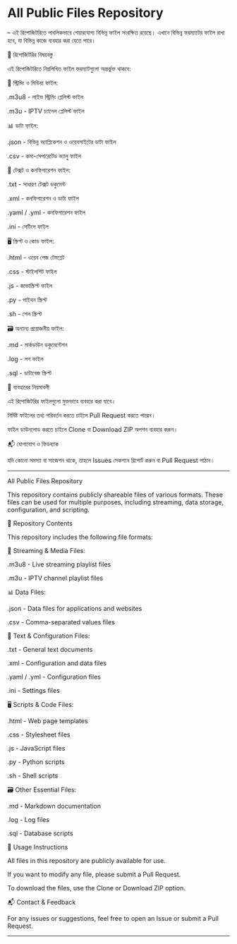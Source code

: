 #

# All Public Files Repository

– এই রিপোজিটরিতে পাবলিকভাবে শেয়ারযোগ্য বিভিন্ন ফাইল সংরক্ষিত রয়েছে। এখানে বিভিন্ন ফরম্যাটের ফাইল রাখা হবে, যা বিভিন্ন কাজে ব্যবহার করা যেতে পারে। 

📂 রিপোজিটরির বিষয়বস্তু

এই রিপোজিটরিতে নিম্নলিখিত ফাইল ফরম্যাটগুলো অন্তর্ভুক্ত থাকবে:

🎥 স্ট্রিমিং ও মিডিয়া ফাইল:

.m3u8 - লাইভ স্ট্রিমিং প্লেলিস্ট ফাইল

.m3u - IPTV চ্যানেল প্লেলিস্ট ফাইল


📊 ডাটা ফাইল:

.json - বিভিন্ন অ্যাপ্লিকেশন ও ওয়েবসাইটের ডাটা ফাইল

.csv - কমা-সেপারেটেড ভ্যালু ফাইল


📜 টেক্সট ও কনফিগারেশন ফাইল:

.txt - সাধারণ টেক্সট ডকুমেন্ট

.xml - কনফিগারেশন ও ডাটা ফাইল

.yaml / .yml - কনফিগারেশন ফাইল

.ini - সেটিংস ফাইল


🖥️ স্ক্রিপ্ট ও কোড ফাইল:

.html - ওয়েব পেজ টেমপ্লেট

.css - স্টাইলশিট ফাইল

.js - জাভাস্ক্রিপ্ট ফাইল

.py - পাইথন স্ক্রিপ্ট

.sh - শেল স্ক্রিপ্ট


🗃️ অন্যান্য প্রয়োজনীয় ফাইল:

.md - মার্কডাউন ডকুমেন্টেশন

.log - লগ ফাইল

.sql - ডাটাবেজ স্ক্রিপ্ট


📌 ব্যবহারের নিয়মাবলী

এই রিপোজিটরির ফাইলগুলো মুক্তভাবে ব্যবহার করা যাবে।

নির্দিষ্ট ফাইলের তথ্য পরিবর্তন করতে চাইলে Pull Request করতে পারেন।

ফাইল ডাউনলোড করতে চাইলে Clone বা Download ZIP অপশন ব্যবহার করুন।


📬 যোগাযোগ ও ফিডব্যাক

যদি কোনো সমস্যা বা সাজেশন থাকে, তাহলে Issues সেকশনে রিপোর্ট করুন বা Pull Request পাঠান।


---



All Public Files Repository

This repository contains publicly shareable files of various formats. These files can be used for multiple purposes, including streaming, data storage, configuration, and scripting.

📂 Repository Contents

This repository includes the following file formats:

🎥 Streaming & Media Files:

.m3u8 - Live streaming playlist files

.m3u - IPTV channel playlist files


📊 Data Files:

.json - Data files for applications and websites

.csv - Comma-separated values files


📜 Text & Configuration Files:

.txt - General text documents

.xml - Configuration and data files

.yaml / .yml - Configuration files

.ini - Settings files


🖥️ Scripts & Code Files:

.html - Web page templates

.css - Stylesheet files

.js - JavaScript files

.py - Python scripts

.sh - Shell scripts


🗃️ Other Essential Files:

.md - Markdown documentation

.log - Log files

.sql - Database scripts


📌 Usage Instructions

All files in this repository are publicly available for use.

If you want to modify any file, please submit a Pull Request.

To download the files, use the Clone or Download ZIP option.


📬 Contact & Feedback

For any issues or suggestions, feel free to open an Issue or submit a Pull Request.


---

